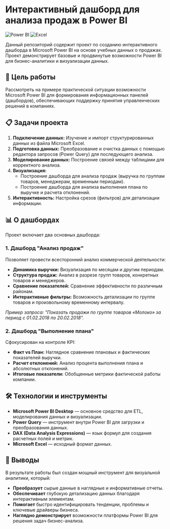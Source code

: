 # Интерактивный дашборд для анализа продаж в Power BI

![Power BI](https://img.shields.io/badge/Power-BI-F2C811?style=for-the-badge&logo=powerbi&logoColor=black)
![Excel](https://img.shields.io/badge/Microsoft_Excel-217346?style=for-the-badge&logo=microsoft-excel&logoColor=white)

Данный репозиторий содержит проект по созданию интерактивного дашборда в Microsoft Power BI на основе учебных данных о продажах. Проект демонстрирует базовые и продвинутые возможности Power BI для бизнес-аналитики и визуализации данных.

## 🎯 Цель работы

Рассмотреть на примере практической ситуации возможности Microsoft Power BI для формирования информационных панелей (дашбордов), обеспечивающих поддержку принятия управленческих решений в компаниях.

## 📋 Задачи проекта

1.  **Подключение данных:** Изучение и импорт структурированных данных из файла Microsoft Excel.
2.  **Подготовка данных:** Преобразование и очистка данных с помощью редактора запросов (Power Query) для последующего анализа.
3.  **Моделирование данных:** Построение связей между таблицами для корректного анализа.
4.  **Визуализация:**
    *   Построение дашборда для анализа продаж (выручка по группам товаров, менеджерам, временным периодам).
    *   Построение дашборда для анализа выполнения плана по выручке и расчета отклонений.
5.  **Интерактивность:** Настройка срезов (фильтров) для детализации информации.

## 📊 О дашбордах

Проект включает два основных дашборда:

### 1. Дашборд "Анализ продаж"
Позволяет провести всесторонний анализ коммерческой деятельности:
*   **Динамика выручки:** Визуализация по месяцам и другим периодам.
*   **Структура продаж:** Анализ в разрезе групп товаров, конкретных товаров и менеджеров.
*   **Сравнение показателей:** Сравнение эффективности по различным районам.
*   **Интерактивные фильтры:** Возможность детализации по группе товаров и произвольному временному интервалу.

*Пример запроса: "Показать продажи по группе товаров «Молоко» за период с 01.02.2018 по 20.02.2018".*

### 2. Дашборд "Выполнение плана"
Сфокусирован на контроле KPI:
*   **Факт vs План:** Наглядное сравнение плановых и фактических показателей выручки.
*   **Расчет отклонений:** Анализ процента выполнения плана и абсолютных отклонений.
*   **Итоговые показатели:** Обобщенные метрики фактической работы компании.

## 🛠 Технологии и инструменты

*   **Microsoft Power BI Desktop** — основное средство для ETL, моделирования данных и визуализации.
*   **Power Query** — инструмент внутри Power BI для загрузки и преобразования данных.
*   **DAX (Data Analysis Expressions)** — язык формул для создания расчетных полей и метрик.
*   **Microsoft Excel** — исходный формат данных.

## 📖 Выводы

В результате работы был создан мощный инструмент для визуальной аналитики, который:
*   **Преобразует** сырые данные в наглядные и информативные отчеты.
*   **Обеспечивает** глубокую детализацию данных благодаря интерактивным элементам.
*   **Помогает** быстро идентифицировать тенденции, проблемы и ключевые драйверы бизнеса.
*   **Наглядно демонстрирует** возможности платформы Power BI для решения задач бизнес-анализа.
